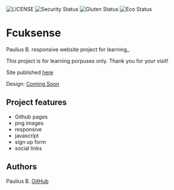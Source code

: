 ![LICENSE](https://img.shields.io/badge/license-MIT-blue.svg?style=flat-square)
![Security Status](https://img.shields.io/security-headers?label=Security&url=https%3A%2F%2Fgithub.com&style=flat-square)
![Gluten Status](https://img.shields.io/badge/Gluten-Free-green.svg)
![Eco Status](https://img.shields.io/badge/ECO-Friendly-green.svg)

# Fcuksense

Paulius B. responsive website project for learning\_

This project is for learning porpuses only. Thank you for your visit!

Site published [here](https://scarab911.github.io/4-fcuksense-login/)

Design: [Coming Soon](https://cdn.discordapp.com/attachments/850245533838868480/850246623883034644/login_screen.png)

## Project features

- Github pages
- png images
- responsive
- javascript
- sign up form
- social links

## Authors

Paulius B. [GitHub](https://github.com/Scarab911)
